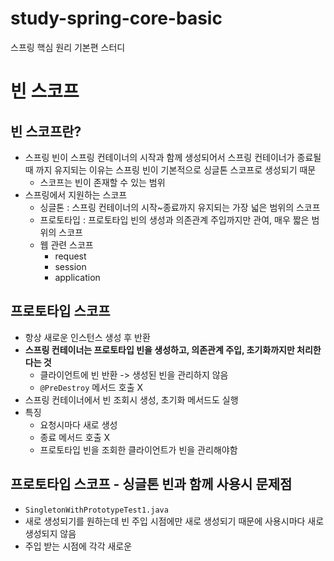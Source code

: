 # study-spring-core-basic
스프링 핵심 원리 기본편 스터디

# 빈 스코프

## 빈 스코프란? 
- 스프링 빈이 스프링 컨테이너의 시작과 함께 생성되어서 스프링 컨테이너가 종료될 때 까지 유지되는 이유는 스프링 빈이 기본적으로 싱글톤 스코프로 생성되기 때문
  - 스코프는 빈이 존재할 수 있는 범위 
- 스프링에서 지원하는 스코프 
  - 싱글톤 : 스프링 컨테이너의 시작~종료까지 유지되는 가장 넓은 범위의 스코프
  - 프로토타입 : 프로토타입 빈의 생성과 의존관계 주입까지만 관여, 매우 짧은 범위의 스코프
  - 웹 관련 스코프 
    - request
    - session
    - application 

## 프로토타입 스코프
- 항상 새로운 인스턴스 생성 후 반환 
- **스프링 컨테이너는 프로토타입 빈을 생성하고, 의존관계 주입, 초기화까지만 처리한다는 것** 
  - 클라이언트에 빈 반환 -> 생성된 빈을 관리하지 않음 
  - `@PreDestroy` 메서드 호출 X 
- 스프링 컨테이너에서 빈 조회시 생성, 초기화 메서드도 실행 
- 특징 
  - 요청시마다 새로 생성
  - 종료 메서드 호출 X 
  - 프로토타입 빈을 조회한 클라이언트가 빈을 관리해야함 

## 프로토타입 스코프 - 싱글톤 빈과 함께 사용시 문제점 
- `SingletonWithPrototypeTest1.java` 
- 새로 생성되기를 원하는데 빈 주입 시점에만 새로 생성되기 때문에 사용시마다 새로 생성되지 않음 
- 주입 받는 시점에 각각 새로운